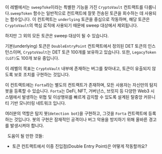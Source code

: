 이 레벨에서는 `sweepToke`이라는 특별한 기능을 가진 `CryptoVault` 컨트랙트를 다룹니다.`sweepToken` 함수는 일반적으로 컨트랙트에 잘못 전송된 토큰을 회수하는 데 사용되는 함수입니다. 이 컨트랙트는 `underlying` 토큰을 중심으로 작동하며, 해당 토큰은 `CryptoVault`의 핵심 로직에 사용되기 때문에 sweep 대상에서 제외됩니다. 

하지만 그 외의 모든 토큰은 sweep 대상이 될 수 있습니다. 

기본(underlying) 토큰은 `DoubleEntryPoint` 컨트랙트에서 정의된 DET 토큰의 인스턴스이며, `CryptoVault`는 DET 토큰 100개를 보유하고 있습니다. 또한, `LegacyToken (LGT)`도 100개 보유 중입니다. 

이 레벨의 목표는 `CryptoVault` 내부에 존재하는 버그를 찾아내고, 토큰이 유출되지 않도록 보호 조치를 구현하는 것입니다. 

이 컨트랙트에는 `Forta`라는 별도의 컨트랙트가 존재하며, 모든 사용자는 자신만의 탐지 봇을 등록할 수 있습니다. `Forta`는 DeFi, NFT, 거버넌스, 브릿지 등 다양한 Web3 시스템에서 발생하는 위협 및 이상행위를 빠르게 감지할 수 있도록 설계된 탈중앙 커뮤니티 기반 모니터링 네트워크 입니다. 

여러분의 역할은 탐지 봇(`detection bot`)을 구현하고, 그것을 `Forta` 컨트랙트에 등록하는 것입니다. 봇의 구현은 잠재적인 공격이나 버그 악용을 방지하기 위해 올바른 경고를 발생시켜야 합니다. 

&nbsp;
도움이 될 만한 것들: 
* 토큰 컨트랙트에서 이중 진입점(Double Entry Point)은 어떻게 작동할까요?